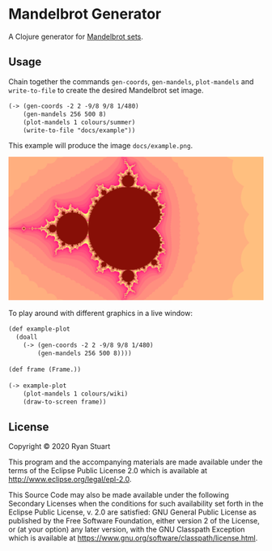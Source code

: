 # Mandelbrot Generator

A Clojure generator for [Mandelbrot sets](https://en.wikipedia.org/wiki/Mandelbrot_set).

## Usage

Chain together the commands `gen-coords`, `gen-mandels`, `plot-mandels` and `write-to-file` to create the desired Mandelbrot set image.

```
(-> (gen-coords -2 2 -9/8 9/8 1/480)
    (gen-mandels 256 500 8)
    (plot-mandels 1 colours/summer)
    (write-to-file "docs/example"))
```

This example will produce the image `docs/example.png`.

![Example Mandelbrot](docs/example.png?raw=true)

To play around with different graphics in a live window:

```
(def example-plot
  (doall
    (-> (gen-coords -2 2 -9/8 9/8 1/480)
        (gen-mandels 256 500 8))))

(def frame (Frame.))

(-> example-plot
    (plot-mandels 1 colours/wiki)
    (draw-to-screen frame))
```

## License

Copyright © 2020 Ryan Stuart

This program and the accompanying materials are made available under the
terms of the Eclipse Public License 2.0 which is available at
http://www.eclipse.org/legal/epl-2.0.

This Source Code may also be made available under the following Secondary
Licenses when the conditions for such availability set forth in the Eclipse
Public License, v. 2.0 are satisfied: GNU General Public License as published by
the Free Software Foundation, either version 2 of the License, or (at your
option) any later version, with the GNU Classpath Exception which is available
at https://www.gnu.org/software/classpath/license.html.

